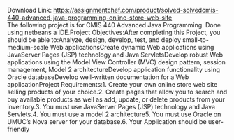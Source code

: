 Download Link: https://assignmentchef.com/product/solved-solvedcmis-440-advanced-java-programming-online-store-web-site
<br>
The following project is for CMIS 440 Advanced Java Programming. Done using netbeans a IDE.Project Objectives:After completing this Project, you should be able to:Analyze, design, develop, test, and deploy small-to-medium-scale Web applicationsCreate dynamic Web applications using JavaServer Pages (JSP) technology and Java ServletsDevelop robust Web applications using the Model View Controller (MVC) design pattern, session management, Model 2 architectureDevelop application functionality using Oracle databaseDevelop well-written documentation for a Web applicationProject Requirements:1. Create your own online store web site selling products of your choice.2. Create pages that allow you to search and buy available products as well as add, update, or delete products from your inventory.3. You must use JavaServer Pages (JSP) technology and Java Servlets.4. You must use a model 2 architecture5. You must use Oracle on UMUC’s Nova server for your database.6. Your Application should be user-friendly